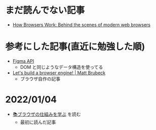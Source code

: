# まだ読んでない記事
- [How Browsers Work: Behind the scenes of modern web browsers](https://www.html5rocks.com/en/tutorials/internals/howbrowserswork/)
# 参考にした記事(直近に勉強した順)
- [Figma API](https://www.figma.com/developers/api#files)
  - DOM と同じようなデータ構造を使ってる 
- [Let's build a browser engine! | Matt Brubeck](https://limpet.net/mbrubeck/2014/08/08/toy-layout-engine-1.html)
  - ブラウザ自作の記事
# 2022/01/04
- [📚ブラウザの仕組みを学ぶ](https://zenn.dev/silverbirder/articles/e10295948e17ca) を読む
  - 最初に読んだ記事

